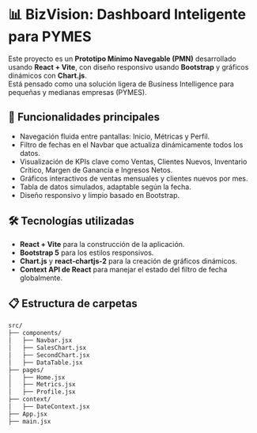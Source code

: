 # 📊 BizVision: Dashboard Inteligente para PYMES

Este proyecto es un **Prototipo Mínimo Navegable (PMN)** desarrollado usando **React + Vite**, con diseño responsivo usando **Bootstrap** y gráficos dinámicos con **Chart.js**.  
Está pensado como una solución ligera de Business Intelligence para pequeñas y medianas empresas (PYMES).

## 🚀 Funcionalidades principales

- Navegación fluida entre pantallas: Inicio, Métricas y Perfil.
- Filtro de fechas en el Navbar que actualiza dinámicamente todos los datos.
- Visualización de KPIs clave como Ventas, Clientes Nuevos, Inventario Crítico, Margen de Ganancia e Ingresos Netos.
- Gráficos interactivos de ventas mensuales y clientes nuevos por mes.
- Tabla de datos simulados, adaptable según la fecha.
- Diseño responsivo y limpio basado en Bootstrap.

## 🛠️ Tecnologías utilizadas

- **React + Vite** para la construcción de la aplicación.
- **Bootstrap 5** para los estilos responsivos.
- **Chart.js** y **react-chartjs-2** para la creación de gráficos dinámicos.
- **Context API de React** para manejar el estado del filtro de fecha globalmente.

## 📋 Estructura de carpetas

```bash
src/
├── components/
│   ├── Navbar.jsx
│   ├── SalesChart.jsx
│   ├── SecondChart.jsx
│   ├── DataTable.jsx
├── pages/
│   ├── Home.jsx
│   ├── Metrics.jsx
│   ├── Profile.jsx
├── context/
│   ├── DateContext.jsx
├── App.jsx
├── main.jsx


